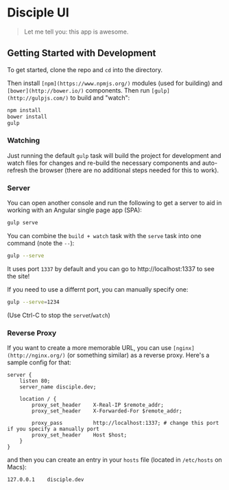 # Disciple UI

> Let me tell you: this app is awesome.

## Getting Started with Development

To get started, clone the repo and `cd` into the directory.

Then install `[npm](https://www.npmjs.org/)` modules (used for building) and `[bower](http://bower.io/)` components. Then run `[gulp](http://gulpjs.com/)` to build and "watch":

```bash
npm install
bower install
gulp
```

### Watching

Just running the default `gulp` task will build the project for development and watch files for changes and re-build the necessary components and auto-refresh the browser (there are no additional steps needed for this to work).

### Server

You can open another console and run the following to get a server to aid in working with an Angular single page app (SPA):

```bash
gulp serve
```

You can combine the `build + watch` task with the `serve` task into one command (note the `--`):

```bash
gulp --serve
```

It uses port `1337` by default and you can go to http://localhost:1337 to see the site!

If you need to use a differnt port, you can manually specify one:

```bash
gulp --serve=1234
```

(Use Ctrl-C to stop the `serve`r/`watch`)


### Reverse Proxy

If you want to create a more memorable URL, you can use `[nginx](http://nginx.org/)` (or something similar) as a reverse proxy. Here's a sample config for that:

```nginx
server {
    listen 80;
    server_name disciple.dev;

    location / { 
        proxy_set_header    X-Real-IP $remote_addr;
        proxy_set_header    X-Forwarded-For $remote_addr;

        proxy_pass          http://localhost:1337; # change this port if you specify a manually port
        proxy_set_header    Host $host;
    }   
}
```

and then you can create an entry in your `hosts` file (located in `/etc/hosts` on Macs):

```
127.0.0.1    disciple.dev
```